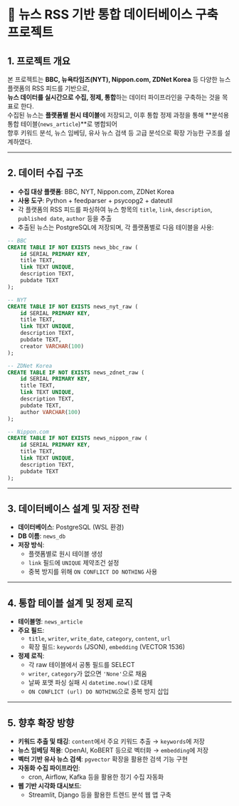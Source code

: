 # 📘 뉴스 RSS 기반 통합 데이터베이스 구축 프로젝트

## 1. 프로젝트 개요

본 프로젝트는 **BBC, 뉴욕타임즈(NYT), Nippon.com, ZDNet Korea** 등 다양한 뉴스 플랫폼의 RSS 피드를 기반으로,  
**뉴스 데이터를 실시간으로 수집, 정제, 통합**하는 데이터 파이프라인을 구축하는 것을 목표로 한다.  
수집된 뉴스는 **플랫폼별 원시 테이블**에 저장되고, 이후 통합 정제 과정을 통해 **분석용 통합 테이블(`news_article`)**로 병합되어  
향후 키워드 분석, 뉴스 임베딩, 유사 뉴스 검색 등 고급 분석으로 확장 가능한 구조를 설계하였다.

---

## 2. 데이터 수집 구조

- **수집 대상 플랫폼**: BBC, NYT, Nippon.com, ZDNet Korea  
- **사용 도구**: Python + feedparser + psycopg2 + dateutil  
- 각 플랫폼의 RSS 피드를 파싱하여 뉴스 항목의 `title`, `link`, `description`, `published date`, `author` 등을 추출  
- 추출된 뉴스는 PostgreSQL에 저장되며, 각 플랫폼별로 다음 테이블을 사용:

```sql
-- BBC
CREATE TABLE IF NOT EXISTS news_bbc_raw (
    id SERIAL PRIMARY KEY,
    title TEXT,
    link TEXT UNIQUE,
    description TEXT,
    pubdate TEXT
);

-- NYT
CREATE TABLE IF NOT EXISTS news_nyt_raw (
    id SERIAL PRIMARY KEY,
    title TEXT,
    link TEXT UNIQUE,
    description TEXT,
    pubdate TEXT,
    creator VARCHAR(100)
);

-- ZDNet Korea
CREATE TABLE IF NOT EXISTS news_zdnet_raw (
    id SERIAL PRIMARY KEY,
    title TEXT,
    link TEXT UNIQUE,
    description TEXT,
    pubdate TEXT,
    author VARCHAR(100)
);

-- Nippon.com
CREATE TABLE IF NOT EXISTS news_nippon_raw (
    id SERIAL PRIMARY KEY,
    title TEXT,
    link TEXT UNIQUE,
    description TEXT,
    pubdate TEXT
);
```

---

## 3. 데이터베이스 설계 및 저장 전략

- **데이터베이스**: PostgreSQL (WSL 환경)
- **DB 이름**: `news_db`
- **저장 방식**:
  - 플랫폼별로 원시 테이블 생성
  - `link` 필드에 `UNIQUE` 제약조건 설정
  - 중복 방지를 위해 `ON CONFLICT DO NOTHING` 사용

---

## 4. 통합 테이블 설계 및 정제 로직

- **테이블명**: `news_article`
- **주요 필드**:
  - `title`, `writer`, `write_date`, `category`, `content`, `url`
  - 확장 필드: `keywords` (JSON), `embedding` (VECTOR 1536)
- **정제 로직**:
  - 각 raw 테이블에서 공통 필드를 SELECT
  - `writer`, `category`가 없으면 `'None'`으로 채움
  - 날짜 포맷 파싱 실패 시 `datetime.now()`로 대체
  - `ON CONFLICT (url) DO NOTHING`으로 중복 방지 삽입

---

## 5. 향후 확장 방향

- **키워드 추출 및 태깅**: `content`에서 주요 키워드 추출 → `keywords`에 저장
- **뉴스 임베딩 적용**: OpenAI, KoBERT 등으로 벡터화 → `embedding`에 저장
- **벡터 기반 유사 뉴스 검색**: `pgvector` 확장을 활용한 검색 기능 구현
- **자동화 수집 파이프라인**:
  - cron, Airflow, Kafka 등을 활용한 정기 수집 자동화
- **웹 기반 시각화 대시보드**:
  - Streamlit, Django 등을 활용한 트렌드 분석 웹 앱 구축

